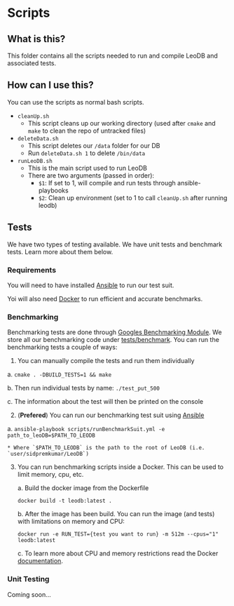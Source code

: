 # Scripts

## What is this?
This folder contains all the scripts needed to run and compile LeoDB and associated tests.

## How can I use this?
You can use the scripts as normal bash scripts.

* `cleanUp.sh`
  * This script cleans up our working directory (used after `cmake` and `make` to clean the repo of untracked files)
* `deleteData.sh`
  * This script deletes our `/data` folder for our DB
  * Run `deleteData.sh 1` to delete `/bin/data`
* `runLeoDB.sh`
  * This is the main script used to run LeoDB
  * There are two arguments (passed in order):
    * `$1`: If set to 1, will compile and run tests through ansible-playbooks
    * `$2`: Clean up environment (set to 1 to call `cleanUp.sh` after running leodb)

## Tests
We have two types of testing available. We have unit tests and benchmark tests. Learn more about them below.

### Requirements
You will need to have installed [Ansible](https://docs.ansible.com/ansible/latest/installation_guide/intro_installation.html) to run our test suit.

Yoi will also need [Docker](https://www.docker.com/) to run efficient and accurate benchmarks.

### Benchmarking
Benchmarking tests are done through [Googles Benchmarking Module](https://github.com/google/benchmark).
We store all our benchmarking code under [tests/benchmark](../tests/benchmark).
You can run the benchmarking tests a couple of ways:

1. You can manually compile the tests and run them individually

  a. `cmake . -DBUILD_TESTS=1 && make`

  b. Then run individual tests by name: `./test_put_500`

  c. The information about the test will then be printed on the console

2. (**Prefered**) You can run our benchmarking test suit using [Ansible](https://docs.ansible.com/ansible/latest/index.html)

  a. `ansible-playbook scripts/runBenchmarkSuit.yml -e path_to_leoDB=$PATH_TO_LEODB`

    * Where `$PATH_TO_LEODB` is the path to the root of LeoDB (i.e. `user/sidpremkumar/LeoDB`)

3. You can run benchmarking scripts inside a Docker. This can be used to limit memory, cpu, etc.

    a. Build the docker image from the Dockerfile
    ```shell script
    docker build -t leodb:latest . 
    ```
    
    b. After the image has been build. You can run the image (and tests) with limitations on memory and CPU: 
    ```shell script
    docker run -e RUN_TEST={test you want to run} -m 512m --cpus="1" leodb:latest
    ```    
   
   c. To learn more about CPU and memory restrictions read the Docker [documentation](https://docs.docker.com/config/containers/resource_constraints/).
            


### Unit Testing
Coming soon...
